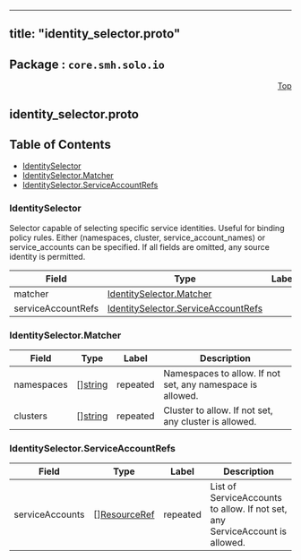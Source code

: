 
---
title: "identity_selector.proto"
---

## Package : `core.smh.solo.io`



<a name="top"></a>

<a name="API Reference for identity_selector.proto"></a>
<p align="right"><a href="#top">Top</a></p>

## identity_selector.proto


## Table of Contents
  - [IdentitySelector](#core.smh.solo.io.IdentitySelector)
  - [IdentitySelector.Matcher](#core.smh.solo.io.IdentitySelector.Matcher)
  - [IdentitySelector.ServiceAccountRefs](#core.smh.solo.io.IdentitySelector.ServiceAccountRefs)







<a name="core.smh.solo.io.IdentitySelector"></a>

### IdentitySelector
Selector capable of selecting specific service identities. Useful for binding policy rules. Either (namespaces, cluster, service_account_names) or service_accounts can be specified. If all fields are omitted, any source identity is permitted.


| Field | Type | Label | Description |
| ----- | ---- | ----- | ----------- |
| matcher | [IdentitySelector.Matcher](#core.smh.solo.io.IdentitySelector.Matcher) |  |  |
| serviceAccountRefs | [IdentitySelector.ServiceAccountRefs](#core.smh.solo.io.IdentitySelector.ServiceAccountRefs) |  |  |






<a name="core.smh.solo.io.IdentitySelector.Matcher"></a>

### IdentitySelector.Matcher



| Field | Type | Label | Description |
| ----- | ---- | ----- | ----------- |
| namespaces | [][string](#string) | repeated | Namespaces to allow. If not set, any namespace is allowed. |
| clusters | [][string](#string) | repeated | Cluster to allow. If not set, any cluster is allowed. |






<a name="core.smh.solo.io.IdentitySelector.ServiceAccountRefs"></a>

### IdentitySelector.ServiceAccountRefs



| Field | Type | Label | Description |
| ----- | ---- | ----- | ----------- |
| serviceAccounts | [][ResourceRef](#core.smh.solo.io.ResourceRef) | repeated | List of ServiceAccounts to allow. If not set, any ServiceAccount is allowed. |





 <!-- end messages -->

 <!-- end enums -->

 <!-- end HasExtensions -->

 <!-- end services -->

